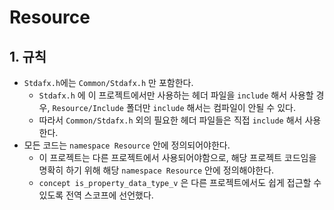 ﻿# Resource
## 1. 규칙
- `Stdafx.h`에는 `Common/Stdafx.h` 만 포함한다.
	- `Stdafx.h` 에 이 프로젝트에서만 사용하는 헤더 파일을 `include` 해서 사용할 경우, `Resource/Include` 폴더만 `include` 해서는 컴파일이 안될 수 있다.
	- 따라서 `Common/Stdafx.h` 외의 필요한 헤더 파일들은 직접 `include` 해서 사용한다.
- 모든 코드는 `namespace Resource` 안에 정의되어야한다.
	- 이 프로젝트는 다른 프로젝트에서 사용되어야함으로, 해당 프로젝트 코드임을 명확히 하기 위해 해당 `namespace Resource` 안에 정의해야한다.
	- `concept is_property_data_type_v` 은 다른 프로젝트에서도 쉽게 접근할 수 있도록 전역 스코프에 선언했다.